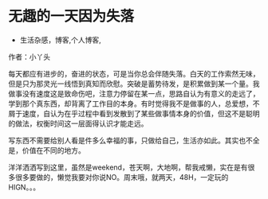 # 无趣的一天因为失落
- 生活杂感，博客,个人博客,

作者：小丫头

每天都应有进步的，奋进的状态，可是当你总会伴随失落。白天的工作索然无味，但是只为那灵光一线悟到真知而欣慰。突破是蓄势待发，是积累做到某一个量。我做事没有速度这是致命伤吧，注意力停留在某一点，思路自认为有意义的走远了，学到那个真东西，却背离了工作目的本身。有时觉得我不是做事的人，总爱想，不屑于速度，自认为在乎过程中看到发散到了某些做事情本身的价值，但这不是聪明的做法，权衡时间这一层面得认识才能走远。

写东西不需要给别人看是件多么幸福的事，只做给自己，生活亦如此。其实也不全是，价值在不同的地方。

洋洋洒洒写到这里，虽然是weekend，苍天啊，大地啊，帮我戒懒，实在是有很多很多要做的，懒觉我要对你说NO。周末哦，就两天，48H，一定玩的HIGN。。。
